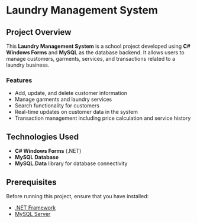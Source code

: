 # Laundry Management System



## Project Overview

This **Laundry Management System** is a school project developed using **C# Windows Forms** and **MySQL** as the database backend. It allows users to manage customers, garments, services, and transactions related to a laundry business.

### Features
- Add, update, and delete customer information
- Manage garments and laundry services
- Search functionality for customers
- Real-time updates on customer data in the system
- Transaction management including price calculation and service history

## Technologies Used
- **C# Windows Forms** (.NET)
- **MySQL Database**
- **MySQL.Data** library for database connectivity

## Prerequisites
Before running this project, ensure that you have installed:
- [.NET Framework](https://dotnet.microsoft.com/download/dotnet-framework)
- [MySQL Server](https://dev.mysql.com/downloads/mysql/)


